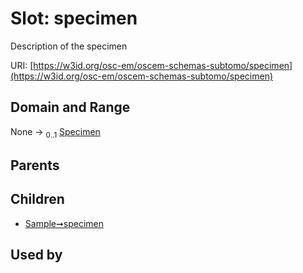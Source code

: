 
# Slot: specimen

Description of the specimen

URI: [https://w3id.org/osc-em/oscem-schemas-subtomo/specimen](https://w3id.org/osc-em/oscem-schemas-subtomo/specimen)


## Domain and Range

None &#8594;  <sub>0..1</sub> [Specimen](Specimen.md)

## Parents


## Children

 *  [Sample➞specimen](Sample_specimen.md)

## Used by

